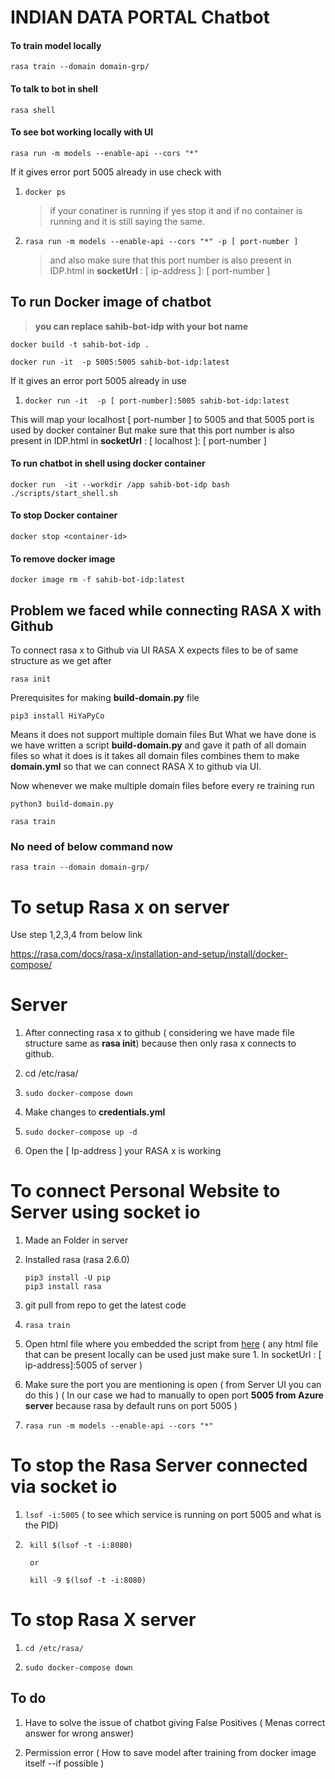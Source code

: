 # INDIAN DATA PORTAL Chatbot

#### To train model locally
```
rasa train --domain domain-grp/

```
#### To talk to bot in shell
```
rasa shell

```

#### To see bot working locally with UI


``` 
rasa run -m models --enable-api --cors "*" 
```

If it gives error port 5005 already in use 
check with
1. ``` docker ps ```
    > if your conatiner is running if yes stop it 
    > and if no container is running and it is still saying the same.
 
2. ``` rasa run -m models --enable-api --cors "*" -p [ port-number ] ```
    > and also make sure that this port number is also present in IDP.html in **socketUrl** : [ ip-address ]: [ port-number ]


## To run Docker image of chatbot

> **you can replace sahib-bot-idp with your bot name**
```
docker build -t sahib-bot-idp . 

docker run -it  -p 5005:5005 sahib-bot-idp:latest
```

If it gives an error port 5005 already in use

1. ``` docker run -it  -p [ port-number]:5005 sahib-bot-idp:latest ```

This will map your localhost [ port-number ] to 5005 and that 5005 port is used by docker container
But make sure  that this port number is also present in IDP.html in **socketUrl** : [ localhost ]: [ port-number ]
#### To run chatbot in shell using docker container
```
docker run  -it --workdir /app sahib-bot-idp bash ./scripts/start_shell.sh

```
#### To stop Docker container
```
docker stop <container-id>
```

#### To remove docker image

```
docker image rm -f sahib-bot-idp:latest
```


## Problem we faced while connecting RASA X with Github

To connect rasa x to Github via UI RASA X expects files to be of same structure as we get after
```
rasa init
```

Prerequisites for making **build-domain.py** file 
```
pip3 install HiYaPyCo

```
Means it does not support multiple domain files 
But What we have done is we have written a script **build-domain.py** and gave it path of all domain files so what it does is it takes all domain files combines them to make **domain.yml** 
so that we can connect RASA X to github via UI.

Now whenever we make multiple domain files before every re training
run

```
python3 build-domain.py

rasa train

```

### No need of below command now

```
rasa train --domain domain-grp/

```

# To setup Rasa x on server


Use step 1,2,3,4 from below link

https://rasa.com/docs/rasa-x/installation-and-setup/install/docker-compose/


# Server

1. After connecting rasa x to github ( considering we have made file structure same as **rasa init**) because then only rasa x connects to github.

2. cd /etc/rasa/

3. ``` sudo docker-compose down ```

4. Make changes to **credentials.yml**

5. ``` sudo docker-compose up -d ```


6. Open the [ Ip-address ] your RASA x is working

# To connect Personal Website to Server using socket io

1. Made an Folder in server

2. Installed rasa (rasa 2.6.0)
    ```
    pip3 install -U pip
    pip3 install rasa
    ```

3. git pull from repo to get the latest code

4. ``` rasa train ```

5. Open html file where you embedded the script from [here](https://github.com/botfront/rasa-webchat)
    ( any html file that can be present locally can be used just make sure
        1. In socketUrl : [ ip-address]:5005 of server )

6. Make sure the port you are mentioning is open  ( from Server UI you can do this )
    ( In our case we had to manually to open port **5005 from Azure server** because rasa by default runs on port 5005 )
7. ``` rasa run -m models --enable-api --cors "*"  ```

# To stop the Rasa Server connected via socket io

1. ``` lsof -i:5005 ``` ( to see which service is running on port 5005 and what is the PID)

2. ``` 
    kill $(lsof -t -i:8080)

    or

    kill -9 $(lsof -t -i:8080)
    ```

# To stop Rasa X server

1. ``` cd /etc/rasa/  ```

2. ``` sudo docker-compose down ```

## To do
1. Have to solve the issue of chatbot giving False Positives ( Menas correct answer for wrong answer)

2. Permission error ( How to save model after training from docker image itself --if possible )

